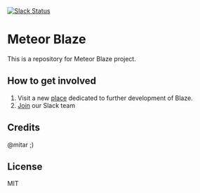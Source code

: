 [![Slack Status](http://slack.blazejs.com/badge.svg)](http://blazejs.com)

# Meteor Blaze

This is a repository for Meteor Blaze project.

## How to get involved

1. Visit a new [place](http://blazejs.com) dedicated to further development of Blaze.
1. [Join](http://slack.meteorjs.com) our Slack team

## Credits

@mitar ;)

## License

MIT

